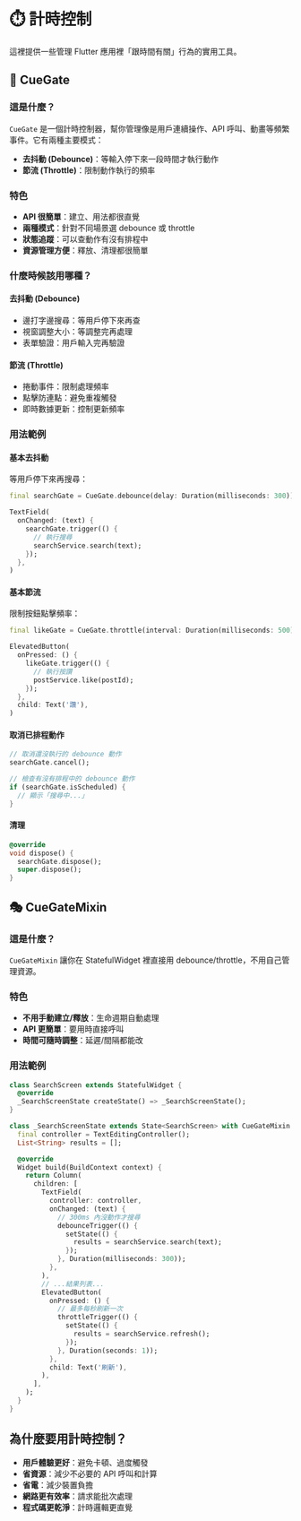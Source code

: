 # ⏱️ 計時控制

這裡提供一些管理 Flutter 應用裡「跟時間有關」行為的實用工具。

## 🚦 CueGate

### 這是什麼？
`CueGate` 是一個計時控制器，幫你管理像是用戶連續操作、API 呼叫、動畫等頻繁事件。它有兩種主要模式：

- **去抖動 (Debounce)**：等輸入停下來一段時間才執行動作
- **節流 (Throttle)**：限制動作執行的頻率

### 特色
- **API 很簡單**：建立、用法都很直覺
- **兩種模式**：針對不同場景選 debounce 或 throttle
- **狀態追蹤**：可以查動作有沒有排程中
- **資源管理方便**：釋放、清理都很簡單

### 什麼時候該用哪種？

#### 去抖動 (Debounce)
- 邊打字邊搜尋：等用戶停下來再查
- 視窗調整大小：等調整完再處理
- 表單驗證：用戶輸入完再驗證

#### 節流 (Throttle)
- 捲動事件：限制處理頻率
- 點擊防連點：避免重複觸發
- 即時數據更新：控制更新頻率

### 用法範例

#### 基本去抖動
等用戶停下來再搜尋：

```dart
final searchGate = CueGate.debounce(delay: Duration(milliseconds: 300));

TextField(
  onChanged: (text) {
    searchGate.trigger(() {
      // 執行搜尋
      searchService.search(text);
    });
  },
)
```

#### 基本節流
限制按鈕點擊頻率：

```dart
final likeGate = CueGate.throttle(interval: Duration(milliseconds: 500));

ElevatedButton(
  onPressed: () {
    likeGate.trigger(() {
      // 執行按讚
      postService.like(postId);
    });
  },
  child: Text('讚'),
)
```

#### 取消已排程動作
```dart
// 取消還沒執行的 debounce 動作
searchGate.cancel();

// 檢查有沒有排程中的 debounce 動作
if (searchGate.isScheduled) {
  // 顯示「搜尋中...」
}
```

#### 清理
```dart
@override
void dispose() {
  searchGate.dispose();
  super.dispose();
}
```

## 🎭 CueGateMixin

### 這是什麼？
`CueGateMixin` 讓你在 StatefulWidget 裡直接用 debounce/throttle，不用自己管理資源。

### 特色
- **不用手動建立/釋放**：生命週期自動處理
- **API 更簡單**：要用時直接呼叫
- **時間可隨時調整**：延遲/間隔都能改

### 用法範例

```dart
class SearchScreen extends StatefulWidget {
  @override
  _SearchScreenState createState() => _SearchScreenState();
}

class _SearchScreenState extends State<SearchScreen> with CueGateMixin {
  final controller = TextEditingController();
  List<String> results = [];

  @override
  Widget build(BuildContext context) {
    return Column(
      children: [
        TextField(
          controller: controller,
          onChanged: (text) {
            // 300ms 內沒動作才搜尋
            debounceTrigger(() {
              setState(() {
                results = searchService.search(text);
              });
            }, Duration(milliseconds: 300));
          },
        ),
        // ...結果列表...
        ElevatedButton(
          onPressed: () {
            // 最多每秒刷新一次
            throttleTrigger(() {
              setState(() {
                results = searchService.refresh();
              });
            }, Duration(seconds: 1));
          },
          child: Text('刷新'),
        ),
      ],
    );
  }
}
```

## 為什麼要用計時控制？

- **用戶體驗更好**：避免卡頓、過度觸發
- **省資源**：減少不必要的 API 呼叫和計算
- **省電**：減少裝置負擔
- **網路更有效率**：請求能批次處理
- **程式碼更乾淨**：計時邏輯更直覺